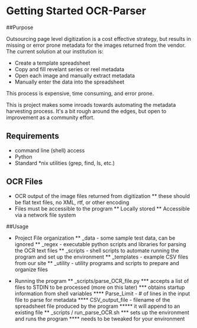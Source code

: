 Getting Started 
OCR-Parser
===============

##Purpose

Outsourcing page level digitization is a cost effective strategy, but results in missing or error prone metadata for the images returned from the vendor.
The current solution at our institution is:
* Create a template spreadsheet
* Copy and fill revelant series or reel metadata
* Open each image and manually extract metadata
* Manually enter the data into the spreadsheet 

This process is expensive, time consuming, and error prone.

This is project makes some inroads towards automating the metadata harvesting process.
It's a bit rough around the edges, but open to improvement as a community effort.

## Requirements

* command line (shell) access 
* Python
* Standard *nix utilities (grep, find, ls, etc.)

## OCR Files

* OCR output of the image files returned from digitization
** these should be flat text files, no XML, rtf, or other encoding
* Files must be accessible to the program 
** Locally stored
** Accessible via a network file system

##Usage

* Project File organization
** _data - some sample test data, can be ignored
** _regex - executable python scripts and libraries for parsing the OCR text files
** _scripts - shell scripts to automate running the program and set up the environment
** _templates - example CSV files from our site
** _utility - utility programs and scripts to prepare and organize files

* Running the program
** _scripts/parse_OCR_file.py
*** accepts a list of files to STDIN to be processed (more on this later)
*** obtains startup information from shell variables
**** Parse_Limit - # of lines in the input file to parse for metadata
**** CSV_output_file - filename of the spreadsheet file produced by the program 
***** it will append to an existing file
**  _scripts / run_parse_OCR.sh
*** sets up the environment and runs the program
**** needs to be tweaked for your environment

